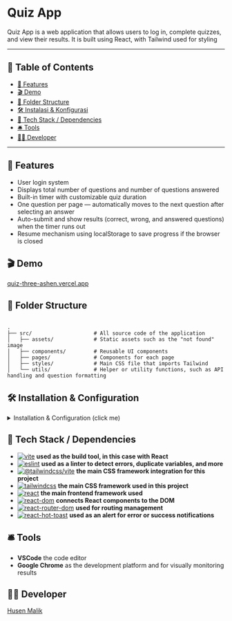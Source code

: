 # Quiz App

Quiz App is a web application that allows users to log in, complete quizzes, and view their results. It is built using React, with Tailwind used for styling

---

## 📑 Table of Contents

- [🚀 Features](#-features)
- [🎬 Demo](#-demo)
- [📁 Folder Structure](#-folder-structure)
- [🛠️ Instalasi \& Konfigurasi](#️-instalasi--konfigurasi)
- [🧰 Tech Stack / Dependencies](#-tech-stack--dependencies)
- [🛎️ Tools](#️-tools)
- [👨‍💻 Developer](#-developer)

---

## 🚀 Features

- User login system
- Displays total number of questions and number of questions answered
- Built-in timer with customizable quiz duration
- One question per page — automatically moves to the next question after selecting an answer
- Auto-submit and show results (correct, wrong, and answered questions) when the timer runs out
- Resume mechanism using localStorage to save progress if the browser is closed

## 🎬 Demo

[quiz-three-ashen.vercel.app](https://quiz-three-ashen.vercel.app)

## 📁 Folder Structure

```

.
├── src/                    # All source code of the application
│   ├── assets/             # Static assets such as the "not found" image
│   ├── components/         # Reusable UI components
│   ├── pages/              # Components for each page
│   ├── styles/             # Main CSS file that imports Tailwind
│   └── utils/              # Helper or utility functions, such as API handling and question formatting

```

## 🛠️ Installation & Configuration

<details>
<summary>Installation & Configuration (click me)</summary>

### 1. Clone this repository

```
git clone https://github.com/husenmalik7/quiz.git

```

### 2. Install repository

```
npm install

```

### 3. Run the server via start or development mode

```
npm run start
or
npm run dev
```

</details>

## 🧰 Tech Stack / Dependencies

- [![vite](https://img.shields.io/badge/vite-v7.1.7-blue)](https://www.npmjs.com/package/vite) **used as the build tool, in this case with React**
- [![eslint](https://img.shields.io/badge/eslint-v9.36.0-blue)](https://www.npmjs.com/package/eslint) **used as a linter to detect errors, duplicate variables, and more**
- [![@tailwindcss/vite](https://img.shields.io/badge/@tailwindcss/vite-v4.1.16-blue)](https://www.npmjs.com/package/@tailwindcss/vite) **the main CSS framework integration for this project**
- [![tailwindcss](https://img.shields.io/badge/tailwindcss-v4.1.16-blue)](https://www.npmjs.com/package/tailwindcss) **the main CSS framework used in this project**
- [![react](https://img.shields.io/badge/react-v19.1.1-blue)](https://www.npmjs.com/package/react) **the main frontend framework used**
- [![react-dom](https://img.shields.io/badge/react--dom-v19.1.1-blue)](https://www.npmjs.com/package/react-dom) **connects React components to the DOM**
- [![react-router-dom](https://img.shields.io/badge/react--router--dom-v7.9.4-blue)](https://www.npmjs.com/package/react-router-dom) **used for routing management**
- [![react-hot-toast](https://img.shields.io/badge/react--hot--toast-v2.6.0-blue)](https://www.npmjs.com/package/react-hot-toast) **used as an alert for error or success notifications**

## 🛎️ Tools

- **VSCode** the code editor
- **Google Chrome** as the development platform and for visually monitoring results

## 👨‍💻 Developer

[Husen Malik](https://github.com/husenmalik7)

